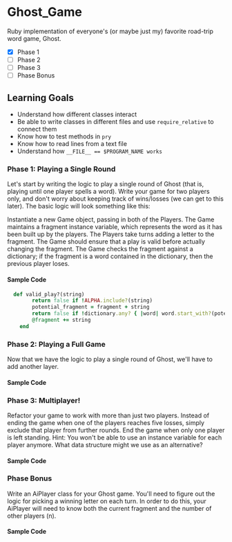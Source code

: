 # Ghost_Game
Ruby implementation of everyone's (or maybe just my) favorite road-trip word game, Ghost.
- [x] Phase 1
- [ ] Phase 2
- [ ] Phase 3
- [ ] Phase Bonus

## Learning Goals
- Understand how different classes interact
- Be able to write classes in different files and use ```require_relative``` to connect them
- Know how to test methods in ```pry```
- Know how to read lines from a text file
- Understand how ```__FILE__ == $PROGRAM_NAME works```

### Phase 1: Playing a Single Round
Let's start by writing the logic to play a single round of Ghost (that is, playing until one player spells a word). Write your game for two players only, and don't worry about keeping track of wins/losses (we can get to this later). The basic logic will look something like this:

Instantiate a new Game object, passing in both of the Players.
The Game maintains a fragment instance variable, which represents the word as it has been built up by the players.
The Players take turns adding a letter to the fragment. The Game should ensure that a play is valid before actually changing the fragment.
The Game checks the fragment against a dictionary; if the fragment is a word contained in the dictionary, then the previous player loses.

#### Sample Code
```Ruby
  def valid_play?(string)
        return false if !ALPHA.include?(string)
        potential_fragment = fragment + string
        return false if !dictionary.any? { |word| word.start_with?(potential_fragment) }
        @fragment += string
    end
```

### Phase 2: Playing a Full Game
Now that we have the logic to play a single round of Ghost, we'll have to add another layer.

#### Sample Code

### Phase 3: Multiplayer!
Refactor your game to work with more than just two players. Instead of ending the game when one of the players reaches five losses, simply exclude that player from further rounds. End the game when only one player is left standing. Hint: You won't be able to use an instance variable for each player anymore. What data structure might we use as an alternative?

#### Sample Code

### Phase Bonus
Write an AiPlayer class for your Ghost game. You'll need to figure out the logic for picking a winning letter on each turn. In order to do this, your AiPlayer will need to know both the current fragment and the number of other players (n).

#### Sample Code

